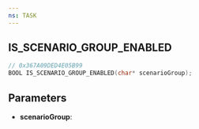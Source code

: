```yaml
---
ns: TASK
---
```

## IS_SCENARIO_GROUP_ENABLED

```c
// 0x367A09DED4E05B99
BOOL IS_SCENARIO_GROUP_ENABLED(char* scenarioGroup);
```

## Parameters
* **scenarioGroup**:

